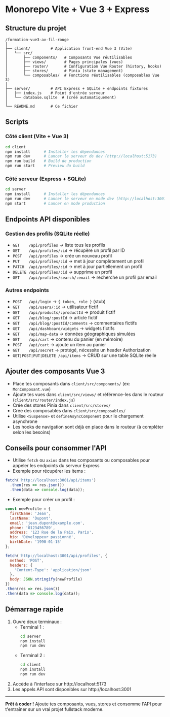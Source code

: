 # Monorepo Vite + Vue 3 + Express

## Structure du projet

```
/formation-vue3-av-fil-rouge
│
├── client/         # Application front-end Vue 3 (Vite)
│   └── src/
│       ├── components/   # Composants Vue réutilisables
│       ├── views/        # Pages principales (vues)
│       ├── router/       # Configuration Vue Router (history, hooks)
│       ├── stores/       # Pinia (state management)
│       └── composables/  # Fonctions réutilisables (composables Vue 3)
│
├── server/         # API Express + SQLite + endpoints fixtures
│   ├── index.js    # Point d'entrée serveur
│   └── database.sqlite  # (créé automatiquement)
│
└── README.md       # Ce fichier
```

## Scripts

### Côté client (Vite + Vue 3)
```bash
cd client
npm install      # Installer les dépendances
npm run dev      # Lancer le serveur de dev (http://localhost:5173)
npm run build    # Build de production
npm run start    # Preview du build
```

### Côté serveur (Express + SQLite)
```bash
cd server
npm install      # Installer les dépendances
npm run dev      # Lancer le serveur en mode dev (http://localhost:3001)
npm start        # Lancer en mode production
```

## Endpoints API disponibles

### Gestion des profils (SQLite réelle)
- `GET    /api/profiles` → liste tous les profils
- `GET    /api/profiles/:id` → récupère un profil par ID
- `POST   /api/profiles` → crée un nouveau profil
- `PUT    /api/profiles/:id` → met à jour complètement un profil
- `PATCH  /api/profiles/:id` → met à jour partiellement un profil
- `DELETE /api/profiles/:id` → supprime un profil
- `GET    /api/profiles/search/:email` → recherche un profil par email

### Autres endpoints
- `POST   /api/login` → `{ token, role }` (stub)
- `GET    /api/users/:id` → utilisateur fictif
- `GET    /api/products/:productId` → produit fictif
- `GET    /api/blog/:postId` → article fictif
- `GET    /api/blog/:postId/comments` → commentaires fictifs
- `GET    /api/dashboard/widgets` → widgets fictifs
- `GET    /api/map-data` → données géographiques simulées
- `GET    /api/cart` → contenu du panier (en mémoire)
- `POST   /api/cart` → ajoute un item au panier
- `GET    /api/secret` → protégé, nécessite un header Authorization
- `GET|POST|PUT|DELETE /api/items` → CRUD sur une table SQLite réelle

## Ajouter des composants Vue 3

- Place tes composants dans `client/src/components/` (ex: `MonComposant.vue`)
- Ajoute tes vues dans `client/src/views/` et référence-les dans le routeur (`client/src/router/index.js`)
- Crée des stores Pinia dans `client/src/stores/`
- Crée des composables dans `client/src/composables/`
- Utilise `<Suspense>` et `defineAsyncComponent` pour le chargement asynchrone
- Les hooks de navigation sont déjà en place dans le routeur (à compléter selon les besoins)

## Conseils pour consommer l'API

- Utilise `fetch` ou `axios` dans tes composants ou composables pour appeler les endpoints du serveur Express
- Exemple pour récupérer les items :

```js
fetch('http://localhost:3001/api/items')
  .then(res => res.json())
  .then(data => console.log(data));
```

- Exemple pour créer un profil :

```js
const newProfile = {
  firstName: 'Jean',
  lastName: 'Dupont',
  email: 'jean.dupont@example.com',
  phone: '0123456789',
  address: '123 Rue de la Paix, Paris',
  bio: 'Développeur passionné',
  birthDate: '1990-01-15'
};

fetch('http://localhost:3001/api/profiles', {
  method: 'POST',
  headers: {
    'Content-Type': 'application/json'
  },
  body: JSON.stringify(newProfile)
})
.then(res => res.json())
.then(data => console.log(data));
```

## Démarrage rapide

1. Ouvre deux terminaux :
   - Terminal 1 :
     ```bash
     cd server
     npm install
     npm run dev
     ```
   - Terminal 2 :
     ```bash
     cd client
     npm install
     npm run dev
     ```
2. Accède à l'interface sur http://localhost:5173
3. Les appels API sont disponibles sur http://localhost:3001

---

**Prêt à coder !** Ajoute tes composants, vues, stores et consomme l'API pour t'entraîner sur un vrai projet fullstack moderne.